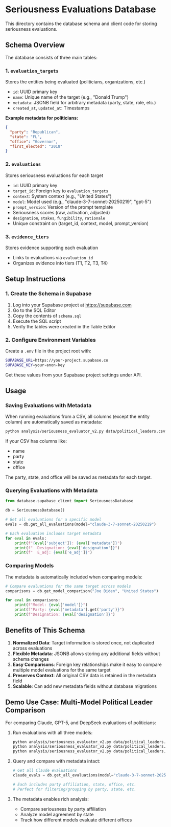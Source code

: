# Seriousness Evaluations Database

This directory contains the database schema and client code for storing seriousness evaluations.

## Schema Overview

The database consists of three main tables:

### 1. `evaluation_targets`
Stores the entities being evaluated (politicians, organizations, etc.)

- `id`: UUID primary key
- `name`: Unique name of the target (e.g., "Donald Trump")
- `metadata`: JSONB field for arbitrary metadata (party, state, role, etc.)
- `created_at`, `updated_at`: Timestamps

**Example metadata for politicians:**
```json
{
  "party": "Republican",
  "state": "FL",
  "office": "Governor",
  "first_elected": "2018"
}
```

### 2. `evaluations`
Stores seriousness evaluations for each target

- `id`: UUID primary key
- `target_id`: Foreign key to `evaluation_targets`
- `context`: System context (e.g., "United States")
- `model`: Model used (e.g., "claude-3-7-sonnet-20250219", "gpt-5")
- `prompt_version`: Version of the prompt template
- Seriousness scores (raw, activation, adjusted)
- `designation`, `stakes`, `fungibility`, `rationale`
- Unique constraint on (target_id, context, model, prompt_version)

### 3. `evidence_tiers`
Stores evidence supporting each evaluation

- Links to evaluations via `evaluation_id`
- Organizes evidence into tiers (T1, T2, T3, T4)

## Setup Instructions

### 1. Create the Schema in Supabase

1. Log into your Supabase project at https://supabase.com
2. Go to the SQL Editor
3. Copy the contents of `schema.sql`
4. Execute the SQL script
5. Verify the tables were created in the Table Editor

### 2. Configure Environment Variables

Create a `.env` file in the project root with:

```bash
SUPABASE_URL=https://your-project.supabase.co
SUPABASE_KEY=your-anon-key
```

Get these values from your Supabase project settings under API.

## Usage

### Saving Evaluations with Metadata

When running evaluations from a CSV, all columns (except the entity column) are automatically saved as metadata:

```bash
python analysis/seriousness_evaluator_v2.py data/political_leaders.csv --model claude --db
```

If your CSV has columns like:
- name
- party
- state
- office

The party, state, and office will be saved as metadata for each target.

### Querying Evaluations with Metadata

```python
from database.supabase_client import SeriousnessDatabase

db = SeriousnessDatabase()

# Get all evaluations for a specific model
evals = db.get_all_evaluations(model="claude-3-7-sonnet-20250219")

# Each evaluation includes target metadata
for eval in evals:
    print(f"{eval['subject']}: {eval['metadata']}")
    print(f"  Designation: {eval['designation']}")
    print(f"  E_adj: {eval['e_adj']}")
```

### Comparing Models

The metadata is automatically included when comparing models:

```python
# Compare evaluations for the same target across models
comparisons = db.get_model_comparison("Joe Biden", "United States")

for eval in comparisons:
    print(f"Model: {eval['model']}")
    print(f"Party: {eval['metadata'].get('party')}")
    print(f"Designation: {eval['designation']}")
```

## Benefits of This Schema

1. **Normalized Data**: Target information is stored once, not duplicated across evaluations
2. **Flexible Metadata**: JSONB allows storing any additional fields without schema changes
3. **Easy Comparisons**: Foreign key relationships make it easy to compare multiple model evaluations for the same target
4. **Preserves Context**: All original CSV data is retained in the metadata field
5. **Scalable**: Can add new metadata fields without database migrations

## Demo Use Case: Multi-Model Political Leader Comparison

For comparing Claude, GPT-5, and DeepSeek evaluations of politicians:

1. Run evaluations with all three models:
   ```bash
   python analysis/seriousness_evaluator_v2.py data/political_leaders.csv --model claude --db
   python analysis/seriousness_evaluator_v2.py data/political_leaders.csv --model gpt --db
   python analysis/seriousness_evaluator_v2.py data/political_leaders.csv --model deepseek --db
   ```

2. Query and compare with metadata intact:
   ```python
   # Get all Claude evaluations
   claude_evals = db.get_all_evaluations(model="claude-3-7-sonnet-20250219")

   # Each includes party affiliation, state, office, etc.
   # Perfect for filtering/grouping by party, state, etc.
   ```

3. The metadata enables rich analysis:
   - Compare seriousness by party affiliation
   - Analyze model agreement by state
   - Track how different models evaluate different offices
